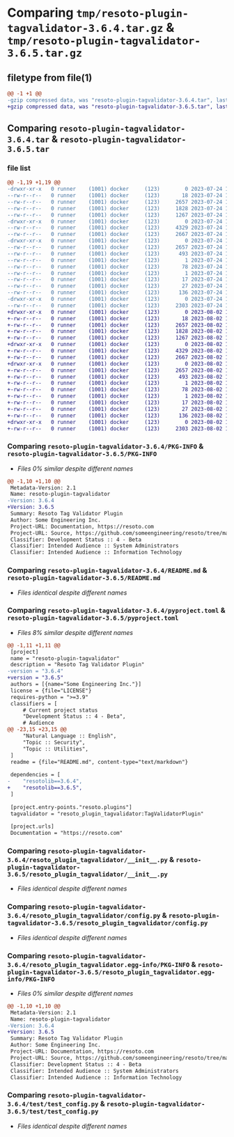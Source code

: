 # Comparing `tmp/resoto-plugin-tagvalidator-3.6.4.tar.gz` & `tmp/resoto-plugin-tagvalidator-3.6.5.tar.gz`

## filetype from file(1)

```diff
@@ -1 +1 @@
-gzip compressed data, was "resoto-plugin-tagvalidator-3.6.4.tar", last modified: Mon Jul 24 18:35:20 2023, max compression
+gzip compressed data, was "resoto-plugin-tagvalidator-3.6.5.tar", last modified: Wed Aug  2 19:23:18 2023, max compression
```

## Comparing `resoto-plugin-tagvalidator-3.6.4.tar` & `resoto-plugin-tagvalidator-3.6.5.tar`

### file list

```diff
@@ -1,19 +1,19 @@
-drwxr-xr-x   0 runner    (1001) docker     (123)        0 2023-07-24 18:35:20.510604 resoto-plugin-tagvalidator-3.6.4/
--rw-r--r--   0 runner    (1001) docker     (123)       18 2023-07-24 18:29:33.000000 resoto-plugin-tagvalidator-3.6.4/MANIFEST.in
--rw-r--r--   0 runner    (1001) docker     (123)     2657 2023-07-24 18:35:20.510604 resoto-plugin-tagvalidator-3.6.4/PKG-INFO
--rw-r--r--   0 runner    (1001) docker     (123)     1828 2023-07-24 18:29:33.000000 resoto-plugin-tagvalidator-3.6.4/README.md
--rw-r--r--   0 runner    (1001) docker     (123)     1267 2023-07-24 18:29:33.000000 resoto-plugin-tagvalidator-3.6.4/pyproject.toml
-drwxr-xr-x   0 runner    (1001) docker     (123)        0 2023-07-24 18:35:20.510604 resoto-plugin-tagvalidator-3.6.4/resoto_plugin_tagvalidator/
--rw-r--r--   0 runner    (1001) docker     (123)     4329 2023-07-24 18:29:33.000000 resoto-plugin-tagvalidator-3.6.4/resoto_plugin_tagvalidator/__init__.py
--rw-r--r--   0 runner    (1001) docker     (123)     2667 2023-07-24 18:29:33.000000 resoto-plugin-tagvalidator-3.6.4/resoto_plugin_tagvalidator/config.py
-drwxr-xr-x   0 runner    (1001) docker     (123)        0 2023-07-24 18:35:20.510604 resoto-plugin-tagvalidator-3.6.4/resoto_plugin_tagvalidator.egg-info/
--rw-r--r--   0 runner    (1001) docker     (123)     2657 2023-07-24 18:35:20.000000 resoto-plugin-tagvalidator-3.6.4/resoto_plugin_tagvalidator.egg-info/PKG-INFO
--rw-r--r--   0 runner    (1001) docker     (123)      493 2023-07-24 18:35:20.000000 resoto-plugin-tagvalidator-3.6.4/resoto_plugin_tagvalidator.egg-info/SOURCES.txt
--rw-r--r--   0 runner    (1001) docker     (123)        1 2023-07-24 18:35:20.000000 resoto-plugin-tagvalidator-3.6.4/resoto_plugin_tagvalidator.egg-info/dependency_links.txt
--rw-r--r--   0 runner    (1001) docker     (123)       78 2023-07-24 18:35:20.000000 resoto-plugin-tagvalidator-3.6.4/resoto_plugin_tagvalidator.egg-info/entry_points.txt
--rw-r--r--   0 runner    (1001) docker     (123)        1 2023-07-24 18:31:21.000000 resoto-plugin-tagvalidator-3.6.4/resoto_plugin_tagvalidator.egg-info/not-zip-safe
--rw-r--r--   0 runner    (1001) docker     (123)       17 2023-07-24 18:35:20.000000 resoto-plugin-tagvalidator-3.6.4/resoto_plugin_tagvalidator.egg-info/requires.txt
--rw-r--r--   0 runner    (1001) docker     (123)       27 2023-07-24 18:35:20.000000 resoto-plugin-tagvalidator-3.6.4/resoto_plugin_tagvalidator.egg-info/top_level.txt
--rw-r--r--   0 runner    (1001) docker     (123)      136 2023-07-24 18:35:20.510604 resoto-plugin-tagvalidator-3.6.4/setup.cfg
-drwxr-xr-x   0 runner    (1001) docker     (123)        0 2023-07-24 18:35:20.510604 resoto-plugin-tagvalidator-3.6.4/test/
--rw-r--r--   0 runner    (1001) docker     (123)     2303 2023-07-24 18:29:33.000000 resoto-plugin-tagvalidator-3.6.4/test/test_config.py
+drwxr-xr-x   0 runner    (1001) docker     (123)        0 2023-08-02 19:23:18.065852 resoto-plugin-tagvalidator-3.6.5/
+-rw-r--r--   0 runner    (1001) docker     (123)       18 2023-08-02 19:17:19.000000 resoto-plugin-tagvalidator-3.6.5/MANIFEST.in
+-rw-r--r--   0 runner    (1001) docker     (123)     2657 2023-08-02 19:23:18.065852 resoto-plugin-tagvalidator-3.6.5/PKG-INFO
+-rw-r--r--   0 runner    (1001) docker     (123)     1828 2023-08-02 19:17:19.000000 resoto-plugin-tagvalidator-3.6.5/README.md
+-rw-r--r--   0 runner    (1001) docker     (123)     1267 2023-08-02 19:17:19.000000 resoto-plugin-tagvalidator-3.6.5/pyproject.toml
+drwxr-xr-x   0 runner    (1001) docker     (123)        0 2023-08-02 19:23:18.061852 resoto-plugin-tagvalidator-3.6.5/resoto_plugin_tagvalidator/
+-rw-r--r--   0 runner    (1001) docker     (123)     4329 2023-08-02 19:17:19.000000 resoto-plugin-tagvalidator-3.6.5/resoto_plugin_tagvalidator/__init__.py
+-rw-r--r--   0 runner    (1001) docker     (123)     2667 2023-08-02 19:17:19.000000 resoto-plugin-tagvalidator-3.6.5/resoto_plugin_tagvalidator/config.py
+drwxr-xr-x   0 runner    (1001) docker     (123)        0 2023-08-02 19:23:18.065852 resoto-plugin-tagvalidator-3.6.5/resoto_plugin_tagvalidator.egg-info/
+-rw-r--r--   0 runner    (1001) docker     (123)     2657 2023-08-02 19:23:18.000000 resoto-plugin-tagvalidator-3.6.5/resoto_plugin_tagvalidator.egg-info/PKG-INFO
+-rw-r--r--   0 runner    (1001) docker     (123)      493 2023-08-02 19:23:18.000000 resoto-plugin-tagvalidator-3.6.5/resoto_plugin_tagvalidator.egg-info/SOURCES.txt
+-rw-r--r--   0 runner    (1001) docker     (123)        1 2023-08-02 19:23:18.000000 resoto-plugin-tagvalidator-3.6.5/resoto_plugin_tagvalidator.egg-info/dependency_links.txt
+-rw-r--r--   0 runner    (1001) docker     (123)       78 2023-08-02 19:23:18.000000 resoto-plugin-tagvalidator-3.6.5/resoto_plugin_tagvalidator.egg-info/entry_points.txt
+-rw-r--r--   0 runner    (1001) docker     (123)        1 2023-08-02 19:19:05.000000 resoto-plugin-tagvalidator-3.6.5/resoto_plugin_tagvalidator.egg-info/not-zip-safe
+-rw-r--r--   0 runner    (1001) docker     (123)       17 2023-08-02 19:23:18.000000 resoto-plugin-tagvalidator-3.6.5/resoto_plugin_tagvalidator.egg-info/requires.txt
+-rw-r--r--   0 runner    (1001) docker     (123)       27 2023-08-02 19:23:18.000000 resoto-plugin-tagvalidator-3.6.5/resoto_plugin_tagvalidator.egg-info/top_level.txt
+-rw-r--r--   0 runner    (1001) docker     (123)      136 2023-08-02 19:23:18.065852 resoto-plugin-tagvalidator-3.6.5/setup.cfg
+drwxr-xr-x   0 runner    (1001) docker     (123)        0 2023-08-02 19:23:18.065852 resoto-plugin-tagvalidator-3.6.5/test/
+-rw-r--r--   0 runner    (1001) docker     (123)     2303 2023-08-02 19:17:19.000000 resoto-plugin-tagvalidator-3.6.5/test/test_config.py
```

### Comparing `resoto-plugin-tagvalidator-3.6.4/PKG-INFO` & `resoto-plugin-tagvalidator-3.6.5/PKG-INFO`

 * *Files 0% similar despite different names*

```diff
@@ -1,10 +1,10 @@
 Metadata-Version: 2.1
 Name: resoto-plugin-tagvalidator
-Version: 3.6.4
+Version: 3.6.5
 Summary: Resoto Tag Validator Plugin
 Author: Some Engineering Inc.
 Project-URL: Documentation, https://resoto.com
 Project-URL: Source, https://github.com/someengineering/resoto/tree/main/plugins/tagvalidator
 Classifier: Development Status :: 4 - Beta
 Classifier: Intended Audience :: System Administrators
 Classifier: Intended Audience :: Information Technology
```

### Comparing `resoto-plugin-tagvalidator-3.6.4/README.md` & `resoto-plugin-tagvalidator-3.6.5/README.md`

 * *Files identical despite different names*

### Comparing `resoto-plugin-tagvalidator-3.6.4/pyproject.toml` & `resoto-plugin-tagvalidator-3.6.5/pyproject.toml`

 * *Files 8% similar despite different names*

```diff
@@ -1,11 +1,11 @@
 [project]
 name = "resoto-plugin-tagvalidator"
 description = "Resoto Tag Validator Plugin"
-version = "3.6.4"
+version = "3.6.5"
 authors = [{name="Some Engineering Inc."}]
 license = {file="LICENSE"}
 requires-python = ">=3.9"
 classifiers = [
     # Current project status
     "Development Status :: 4 - Beta",
     # Audience
@@ -23,15 +23,15 @@
     "Natural Language :: English",
     "Topic :: Security",
     "Topic :: Utilities",
 ]
 readme = {file="README.md", content-type="text/markdown"}
 
 dependencies = [
-    "resotolib==3.6.4",
+    "resotolib==3.6.5",
 ]
 
 [project.entry-points."resoto.plugins"]
 tagvalidator = "resoto_plugin_tagvalidator:TagValidatorPlugin"
 
 [project.urls]
 Documentation = "https://resoto.com"
```

### Comparing `resoto-plugin-tagvalidator-3.6.4/resoto_plugin_tagvalidator/__init__.py` & `resoto-plugin-tagvalidator-3.6.5/resoto_plugin_tagvalidator/__init__.py`

 * *Files identical despite different names*

### Comparing `resoto-plugin-tagvalidator-3.6.4/resoto_plugin_tagvalidator/config.py` & `resoto-plugin-tagvalidator-3.6.5/resoto_plugin_tagvalidator/config.py`

 * *Files identical despite different names*

### Comparing `resoto-plugin-tagvalidator-3.6.4/resoto_plugin_tagvalidator.egg-info/PKG-INFO` & `resoto-plugin-tagvalidator-3.6.5/resoto_plugin_tagvalidator.egg-info/PKG-INFO`

 * *Files 0% similar despite different names*

```diff
@@ -1,10 +1,10 @@
 Metadata-Version: 2.1
 Name: resoto-plugin-tagvalidator
-Version: 3.6.4
+Version: 3.6.5
 Summary: Resoto Tag Validator Plugin
 Author: Some Engineering Inc.
 Project-URL: Documentation, https://resoto.com
 Project-URL: Source, https://github.com/someengineering/resoto/tree/main/plugins/tagvalidator
 Classifier: Development Status :: 4 - Beta
 Classifier: Intended Audience :: System Administrators
 Classifier: Intended Audience :: Information Technology
```

### Comparing `resoto-plugin-tagvalidator-3.6.4/test/test_config.py` & `resoto-plugin-tagvalidator-3.6.5/test/test_config.py`

 * *Files identical despite different names*

